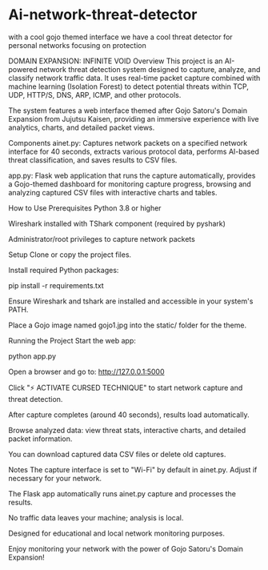 # Ai-network-threat-detector
with a cool gojo themed interface we have a cool threat detector for personal networks focusing on protection

DOMAIN EXPANSION: INFINITE VOID
Overview
This project is an AI-powered network threat detection system designed to capture, analyze, and classify network traffic data. It uses real-time packet capture combined with machine learning (Isolation Forest) to detect potential threats within TCP, UDP, HTTP/S, DNS, ARP, ICMP, and other protocols.

The system features a web interface themed after Gojo Satoru's Domain Expansion from Jujutsu Kaisen, providing an immersive experience with live analytics, charts, and detailed packet views.

Components
ainet.py: Captures network packets on a specified network interface for 40 seconds, extracts various protocol data, performs AI-based threat classification, and saves results to CSV files.

app.py: Flask web application that runs the capture automatically, provides a Gojo-themed dashboard for monitoring capture progress, browsing and analyzing captured CSV files with interactive charts and tables.

How to Use
Prerequisites
Python 3.8 or higher

Wireshark installed with TShark component (required by pyshark)

Administrator/root privileges to capture network packets

Setup
Clone or copy the project files.

Install required Python packages:


pip install -r requirements.txt

Ensure Wireshark and tshark are installed and accessible in your system's PATH.

Place a Gojo image named gojo1.jpg into the static/ folder for the theme.

Running the Project
Start the web app:


python app.py

Open a browser and go to: http://127.0.0.1:5000

Click "⚡ ACTIVATE CURSED TECHNIQUE" to start network capture and threat detection.

After capture completes (around 40 seconds), results load automatically.

Browse analyzed data: view threat stats, interactive charts, and detailed packet information.

You can download captured data CSV files or delete old captures.

Notes
The capture interface is set to "Wi-Fi" by default in ainet.py. Adjust if necessary for your network.

The Flask app automatically runs ainet.py capture and processes the results.

No traffic data leaves your machine; analysis is local.

Designed for educational and local network monitoring purposes.



Enjoy monitoring your network with the power of Gojo Satoru's Domain Expansion!
